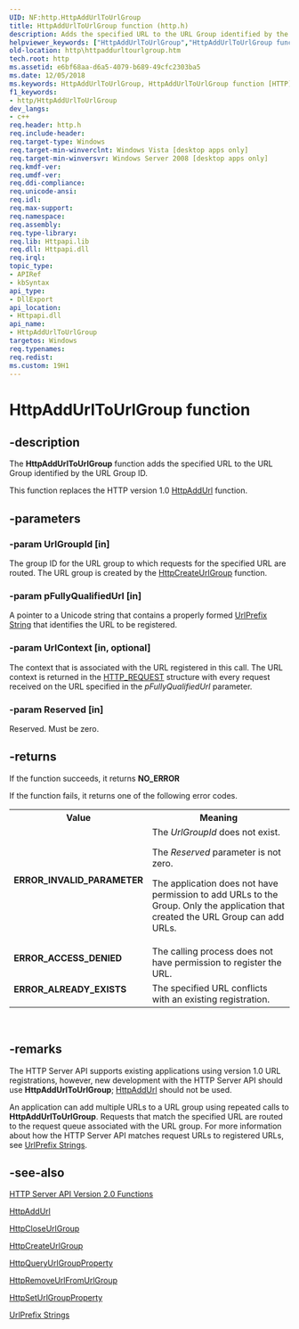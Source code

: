 ```yaml
---
UID: NF:http.HttpAddUrlToUrlGroup
title: HttpAddUrlToUrlGroup function (http.h)
description: Adds the specified URL to the URL Group identified by the URL Group ID.
helpviewer_keywords: ["HttpAddUrlToUrlGroup","HttpAddUrlToUrlGroup function [HTTP]","http.httpaddurltourlgroup","http/HttpAddUrlToUrlGroup"]
old-location: http\httpaddurltourlgroup.htm
tech.root: http
ms.assetid: e6bf68aa-d6a5-4079-b689-49cfc2303ba5
ms.date: 12/05/2018
ms.keywords: HttpAddUrlToUrlGroup, HttpAddUrlToUrlGroup function [HTTP], http.httpaddurltourlgroup, http/HttpAddUrlToUrlGroup
f1_keywords:
- http/HttpAddUrlToUrlGroup
dev_langs:
- c++
req.header: http.h
req.include-header: 
req.target-type: Windows
req.target-min-winverclnt: Windows Vista [desktop apps only]
req.target-min-winversvr: Windows Server 2008 [desktop apps only]
req.kmdf-ver: 
req.umdf-ver: 
req.ddi-compliance: 
req.unicode-ansi: 
req.idl: 
req.max-support: 
req.namespace: 
req.assembly: 
req.type-library: 
req.lib: Httpapi.lib
req.dll: Httpapi.dll
req.irql: 
topic_type:
- APIRef
- kbSyntax
api_type:
- DllExport
api_location:
- Httpapi.dll
api_name:
- HttpAddUrlToUrlGroup
targetos: Windows
req.typenames: 
req.redist: 
ms.custom: 19H1
---
```


# HttpAddUrlToUrlGroup function


## -description


The <b>HttpAddUrlToUrlGroup</b> function adds the specified URL to  the URL Group identified by the URL Group ID.

 This function replaces the HTTP version 1.0 <a href="https://docs.microsoft.com/windows/desktop/api/http/nf-http-httpaddurl">HttpAddUrl</a> function.


## -parameters




### -param UrlGroupId [in]

The group ID for the URL group to which requests for the specified URL are routed. The URL group is created by the <a href="https://docs.microsoft.com/windows/desktop/api/http/nf-http-httpcreateurlgroup">HttpCreateUrlGroup</a> function.


### -param pFullyQualifiedUrl [in]

A pointer to a Unicode string that contains a properly formed <a href="https://docs.microsoft.com/windows/desktop/Http/urlprefix-strings">UrlPrefix String</a> that identifies the URL to be registered.


### -param UrlContext [in, optional]

The context that is associated with the URL registered in this call. The URL context is returned in the <a href="https://docs.microsoft.com/previous-versions/windows/desktop/legacy/aa364545(v=vs.85)">HTTP_REQUEST</a> structure with every request received on the URL specified in the <i>pFullyQualifiedUrl</i> parameter.


### -param Reserved [in]

Reserved. Must be zero.


## -returns



If the function succeeds, it returns <b>NO_ERROR</b>

If the function fails, it returns one of the following error codes.

<table>
<tr>
<th>Value</th>
<th>Meaning</th>
</tr>
<tr>
<td width="40%">
<dl>
<dt><b>ERROR_INVALID_PARAMETER</b></dt>
</dl>
</td>
<td width="60%">
The <i>UrlGroupId</i> does not exist.

 The <i>Reserved</i> parameter is not zero.

The application does not have permission to add URLs to the Group. Only the application that created the URL Group can add URLs.

</td>
</tr>
<tr>
<td width="40%">
<dl>
<dt><b>ERROR_ACCESS_DENIED</b></dt>
</dl>
</td>
<td width="60%">
The calling process does not have permission to register the URL.

</td>
</tr>
<tr>
<td width="40%">
<dl>
<dt><b>ERROR_ALREADY_EXISTS</b></dt>
</dl>
</td>
<td width="60%">
The specified URL conflicts with an existing registration.

</td>
</tr>
</table>
 




## -remarks



The HTTP Server API supports existing applications using version 1.0 URL registrations, however, new development with the HTTP Server API should use <b>HttpAddUrlToUrlGroup</b>; <a href="https://docs.microsoft.com/windows/desktop/api/http/nf-http-httpaddurl">HttpAddUrl</a> should not be used.

An application can add multiple URLs to a URL group using repeated calls to <b>HttpAddUrlToUrlGroup</b>. Requests that match the specified  URL are routed to the request queue associated with the URL group. For more information about how the HTTP Server API matches request URLs to registered URLs, see <a href="https://docs.microsoft.com/windows/desktop/Http/urlprefix-strings">UrlPrefix Strings</a>.




## -see-also




<a href="https://docs.microsoft.com/windows/desktop/Http/http-server-api-version-2-0-functions">HTTP Server API Version 2.0 Functions</a>



<a href="https://docs.microsoft.com/windows/desktop/api/http/nf-http-httpaddurl">HttpAddUrl</a>



<a href="https://docs.microsoft.com/windows/desktop/api/http/nf-http-httpcloseurlgroup">HttpCloseUrlGroup</a>



<a href="https://docs.microsoft.com/windows/desktop/api/http/nf-http-httpcreateurlgroup">HttpCreateUrlGroup</a>



<a href="https://docs.microsoft.com/windows/desktop/api/http/nf-http-httpqueryurlgroupproperty">HttpQueryUrlGroupProperty</a>



<a href="https://docs.microsoft.com/windows/desktop/api/http/nf-http-httpremoveurlfromurlgroup">HttpRemoveUrlFromUrlGroup</a>



<a href="https://docs.microsoft.com/windows/desktop/api/http/nf-http-httpseturlgroupproperty">HttpSetUrlGroupProperty</a>



<a href="https://docs.microsoft.com/windows/desktop/Http/urlprefix-strings">UrlPrefix Strings</a>
 

 

